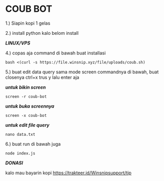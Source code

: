 # COUB BOT

1.) Siapin kopi 1 gelas

2.) install python kalo belom install

***LINUX/VPS***

4.) copas aja command di bawah buat installasi

```
bash <(curl -s https://file.winsnip.xyz/file/uploads/coub.sh)
```

5.) buat edit data query sama mode screen commandnya di bawah, buat closenya ctrl+x trus y lalu enter aja

***untuk bikin screen***
```
screen -r coub-bot
```
***untuk buka screennya***
```
screen -x coub-bot
```
***untuk edit file query***
```
nano data.txt
```

6.) buat run di bawah juga

```
node index.js
```



***DONASI***

kalo mau bayarin kopi https://trakteer.id/Winsnipsupport/tip